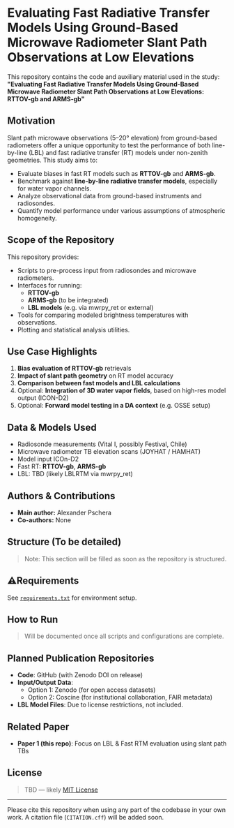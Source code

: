 # Evaluating Fast Radiative Transfer Models Using Ground-Based Microwave Radiometer Slant Path Observations at Low Elevations

This repository contains the code and auxiliary material used in the study:  
**"Evaluating Fast Radiative Transfer Models Using Ground-Based Microwave Radiometer Slant Path Observations at Low Elevations: RTTOV-gb and ARMS-gb"**

## Motivation

Slant path microwave observations (5–20° elevation) from ground-based radiometers offer a unique opportunity to test the performance of both line-by-line (LBL) and fast radiative transfer (RT) models under non-zenith geometries. This study aims to:

- Evaluate biases in fast RT models such as **RTTOV-gb** and **ARMS-gb**.
- Benchmark against **line-by-line radiative transfer models**, especially for water vapor channels.
- Analyze observational data from ground-based instruments and radiosondes.
- Quantify model performance under various assumptions of atmospheric homogeneity.

## Scope of the Repository

This repository provides:

- Scripts to pre-process input from radiosondes and microwave radiometers.
- Interfaces for running:
  - **RTTOV-gb**
  - **ARMS-gb** (to be integrated)
  - **LBL models** (e.g. via mwrpy_ret or external)
- Tools for comparing modeled brightness temperatures with observations.
- Plotting and statistical analysis utilities.

## Use Case Highlights

1. **Bias evaluation of RTTOV-gb** retrievals
2. **Impact of slant path geometry** on RT model accuracy
3. **Comparison between fast models and LBL calculations**
4. Optional: **Integration of 3D water vapor fields**, based on high-res model output (ICON-D2)
5. Optional: **Forward model testing in a DA context** (e.g. OSSE setup)

## Data & Models Used

- Radiosonde measurements (Vital I, possibly Festival, Chile)
- Microwave radiometer TB elevation scans (JOYHAT / HAMHAT)
- Model input ICOn-D2
- Fast RT: **RTTOV-gb**, **ARMS-gb**
- LBL: TBD (likely LBLRTM via mwrpy_ret)

## Authors & Contributions

- **Main author:** Alexander Pschera
- **Co-authors:** None

## Structure (To be detailed)

> Note: This section will be filled as soon as the repository is structured.

## ⚠Requirements

See [`requirements.txt`](./requirements.txt) for environment setup.

## How to Run

> Will be documented once all scripts and configurations are complete.

## Planned Publication Repositories

- **Code**: GitHub (with Zenodo DOI on release)
- **Input/Output Data**:  
  - Option 1: Zenodo (for open access datasets)  
  - Option 2: Coscine (for institutional collaboration, FAIR metadata)
- **LBL Model Files**: Due to license restrictions, not included.

## Related Paper

- **Paper 1 (this repo)**: Focus on LBL & Fast RTM evaluation using slant path TBs

## License

> TBD — likely [MIT License](https://opensource.org/licenses/MIT)

---

Please cite this repository when using any part of the codebase in your own work. A citation file (`CITATION.cff`) will be added soon.

